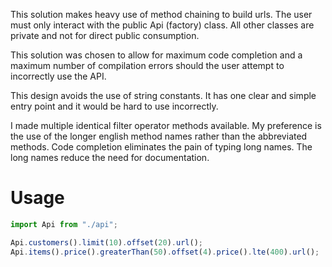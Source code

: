 This solution makes heavy use of method chaining to build urls. The user
must only interact with the public Api (factory) class. All other classes
are private and not for direct public consumption.

This solution was chosen to allow for maximum code completion and a maximum
number of compilation errors should the user attempt to incorrectly use the
API.

This design avoids the use of string constants. It has one clear
and simple entry point and it would be hard to use incorrectly.

I made multiple identical filter operator methods available. My preference is the use of the longer
english method names rather than the abbreviated methods. Code completion
eliminates the pain of typing long names. The long names reduce the need
for documentation.

Usage
=====

```javascript
import Api from "./api";

Api.customers().limit(10).offset(20).url();
Api.items().price().greaterThan(50).offset(4).price().lte(400).url();

```
